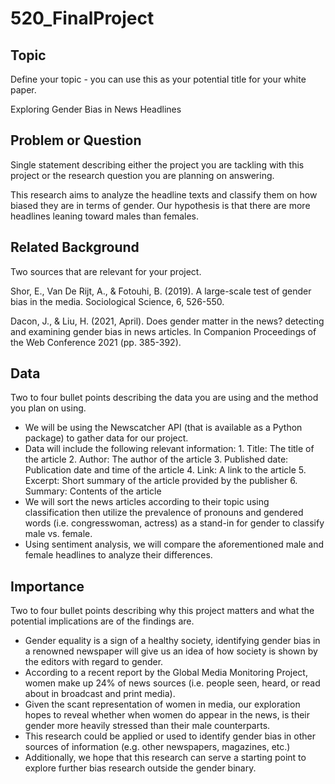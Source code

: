 # 520_FinalProject

## Topic

Define your topic - you can use this as your potential title for your white paper.

Exploring Gender Bias in News Headlines

## Problem or Question

Single statement describing either the project you are tackling with this project or the research question you are planning on answering. 

This research aims to analyze the headline texts and classify them on how biased they are in terms of gender. Our hypothesis is that there are more headlines leaning toward males than females.

## Related Background

Two sources that are relevant for your project.

Shor, E., Van De Rijt, A., & Fotouhi, B. (2019). A large-scale test of gender bias in the media. Sociological Science, 6, 526-550.

Dacon, J., & Liu, H. (2021, April). Does gender matter in the news? detecting and examining gender bias in news articles. In Companion Proceedings of the Web Conference 2021 (pp. 385-392).


## Data

Two to four bullet points describing the data you are using and the method you plan on using.

- We will be using the Newscatcher API (that is available as a Python package) to gather data for our project.
- Data will include the following relevant information:
      1. Title: The title of the article
      2. Author: The author of the article
      3. Published date: Publication date and time of the article 
      4. Link: A link to the article
      5. Excerpt: Short summary of the article provided by the publisher
      6. Summary: Contents of the article
- We will sort the news articles according to their topic using classification then utilize the prevalence of pronouns and gendered words (i.e. congresswoman, actress) as a stand-in for gender to classify male vs. female.
- Using sentiment analysis, we will compare the aforementioned male and female headlines to analyze their differences. 


## Importance

Two to four bullet points describing why this project matters and what the potential implications are of the findings are.

- Gender equality is a sign of a healthy society, identifying gender bias in a renowned newspaper will give us an idea of how society is shown by the editors with regard to gender.
- According to a recent report by the Global Media Monitoring Project, women make up 24% of news sources (i.e. people seen, heard, or read about in broadcast and print media).
- Given the scant representation of women in media, our exploration hopes to reveal whether when women do appear in the news, is their gender more heavily stressed than their male counterparts. 
- This research could be applied or used to identify gender bias in other sources of information (e.g. other newspapers, magazines, etc.)
- Additionally, we hope that this research can serve a starting point to explore further bias research outside the gender binary. 
